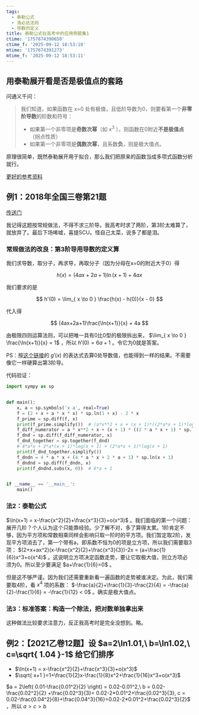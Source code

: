 ```yaml
---
tags:
  - 泰勒公式
  - 洛必达法则
  - 导数的定义
title: 泰勒公式在高考中的应用例题集1
ctime: '1757674390650'
ctime_f: '2025-09-12 18:53:10'
mtime: '1757674391273'
mtime_f: '2025-09-12 18:53:11'
---
```

## 用泰勒展开看是否是极值点的套路

问通义千问：

>我们知道，如果函数在 x=0 处有极值，且低阶导数为0，则要看第一个**非零阶导数**的阶数和符号：
>
>- 如果第一个非零项是**奇数次幂**（如 $x^3$ ），则函数在0附近**不是极值点**（拐点性质）
>- 如果第一个非零项是**偶数次幂**，且系数**负**，则是极大值点。

原理很简单，既然泰勒展开用于拟合，那么我们把原来的函数当成多项式函数分析就行。

[更好的参考资料](https://zhuanlan.zhihu.com/p/617345651)

## 例1：2018年全国三卷第21题

[传送门](https://gaokao.eol.cn/shiti/zhenti/201806/t20180608_1607250_4.shtml)

我记得这题按常规做法，不得不求三阶导。我高考时求了两阶，第3阶太难算了，就放弃了。最后下场唏嘘，喜提SCU。怪自己太菜，说多了都是泪。

### 常规做法的改良：第3阶导用导数的定义算

我们求导数，取分子，再求导，再取分子（因为分母在x=0的附近大于0）得

$$
h(x) = (4ax+2a+1)\ln(x+1) + 4ax
$$

我们要求的是

$$
h'(0) = \lim_{ x \to 0 } \frac{h(x) - h(0)}{x - 0}
$$

代入得

$$
(4ax+2a+1)\frac{\ln(x+1)}{x} + 4a
$$

由极限四则运算法则，可以把唯一具有0比0型的极限拆出来， $\lim_{ x \to 0 } \frac{\ln(x+1)}{x} = 1$ ，所以 $h'(0) = 6a+1$ 。令它为0就是答案。

PS：按[这个链接](https://zhuanlan.zhihu.com/p/105866522)的 $g'(x)$ 的表达式去算0处导数值，也能得到一样的结果。不需要像它一样硬算出第3阶导。

代码验证：

```python
import sympy as sp


def main():
    x, a = sp.symbols('x a', real=True)
    f = (2 + x + a * x * x) * sp.ln(1 + x) - 2 * x
    f_prime = sp.diff(f, x)
    print(f_prime.simplify())  # (a*x**2 + x + (x + 1)*((2*a*x + 1)*log(x + 1) - 2) + 2)/(x + 1)
    f_diff_numerator = a * x**2 + x + (x + 1) * ((2 * a * x + 1) * sp.ln(x + 1) - 2) + 2
    f_dnd = sp.diff(f_diff_numerator, x)
    f_dnd_together = sp.together(f_dnd)
    # 4*a*x + 2*a*(x + 1)*log(x + 1) + (2*a*x + 1)*log(x + 1)
    print(f_dnd_together.simplify())
    f_dndn = 4 * a * x + (4 * a * x + 2 * a + 1) * sp.ln(x + 1)
    f_dndnd = sp.diff(f_dndn, x)
    print(f_dndnd.subs(x, 0))  # 6*a + 1


if __name__ == '__main__':
    main()
```

### 法2：泰勒公式

$\ln(x+1) = x-\frac{x^2}{2}+\frac{x^3}{3}+o(x^3)$ 。我们面临的第一个问题：展开几阶？个人认为这个只能靠经验。少了解不对，多了算得太累。1阶肯定不够，因为平方项和常数相乘同样会影响只取一阶时的平方项。我们暂定取2阶，发现平方项消去了，第一个带有a，即系数不恒为0的项是立方项，所以我们需要取3项： $(2+x+ax^2)(x-\frac{x^2}{2}+\frac{x^3}{3})-2x = (a+\frac{1}{6})x^3+o(x^4)$ 。这说明立方项决定函数走势，要让它取极大值，则立方项必须为0。所以至少要满足 $a+\frac{1}{6}=0$ 。

但是这不够严谨。因为我们还需要重新看一遍函数的走势被谁决定。为此，我们需要取4阶，看 $x^4$ 项的系数： $-\frac{a}{2}+\frac{1}{3}-\frac{2}{4} = -\frac{a}{2}-\frac{1}{6} = -\frac{1}{12} < 0$ 。确实是极大值点。

### 法3：标准答案：构造一个除法，把对数单独拿出来

这种做法比较要求注意力，反正我高考时是完全没想到。略。

## 例2：【2021乙卷12题】设 $a=2\ln1.01,\ b=\ln1.02,\ c=\sqrt{ 1.04 }-1$ 给它们排序

- $\ln(x+1) = x-\frac{x^2}{2}+\frac{x^3}{3}+o(x^3)$
- $\sqrt{ x+1 }=1+\frac{1}{2}x-\frac{1}{8}x^2+\frac{1}{16}x^3+o(x^3)$

$a = 2\left( 0.01-\frac{0.01^2}{2} \right) = 0.02-0.01^2,\ b = 0.02-\frac{0.02^2}{2} +\frac{0.02^3}{3}= 0.02-2*0.01^2+\frac{0.02^3}{3}, c = 0.02-\frac{0.04^2}{8}+\frac{0.04^3}{16}=0.02-2*0.01^2+\frac{0.02^3}{2}$ ，所以 $a > c > b$
